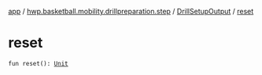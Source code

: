 [app](../../index.md) / [hwp.basketball.mobility.drillpreparation.step](../index.md) / [DrillSetupOutput](index.md) / [reset](.)

# reset

`fun reset(): `[`Unit`](https://kotlinlang.org/api/latest/jvm/stdlib/kotlin/-unit/index.html)